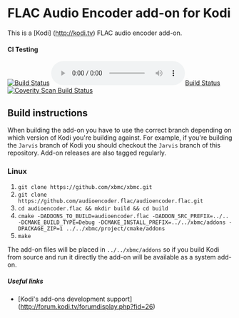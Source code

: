 # FLAC Audio Encoder add-on for Kodi

This is a [Kodi] (http://kodi.tv) FLAC audio encoder add-on.

#### CI Testing
[![Build Status](https://travis-ci.org/xbmc/audioencoder.flac.svg?branch=master)](https://travis-ci.org/xbmc/audioencoder.flac)
[![Build Status](https://ci.appveyor.com/api/projects/status/github/xbmc/audioencoder.flac?svg=true)](https://ci.appveyor.com/project/xbmc/audioencoder-flac)
[![Coverity Scan Build Status](https://scan.coverity.com/projects/5120/badge.svg)](https://scan.coverity.com/projects/5120)

## Build instructions

When building the add-on you have to use the correct branch depending on which version of Kodi you're building against. 
For example, if you're building the `Jarvis` branch of Kodi you should checkout the `Jarvis` branch of this repository. 
Add-on releases are also tagged regularly.

### Linux

1. `git clone https://github.com/xbmc/xbmc.git`
2. `git clone https://github.com/audioencoder.flac/audioencoder.flac.git`
3. `cd audioencoder.flac && mkdir build && cd build`
4. `cmake -DADDONS_TO_BUILD=audioencoder.flac -DADDON_SRC_PREFIX=../.. -DCMAKE_BUILD_TYPE=Debug -DCMAKE_INSTALL_PREFIX=../../xbmc/addons -DPACKAGE_ZIP=1 ../../xbmc/project/cmake/addons`
5. `make`

The add-on files will be placed in `../../xbmc/addons` so if you build Kodi from source and run it directly 
the add-on will be available as a system add-on.

##### Useful links

* [Kodi's add-ons development support] (http://forum.kodi.tv/forumdisplay.php?fid=26)
